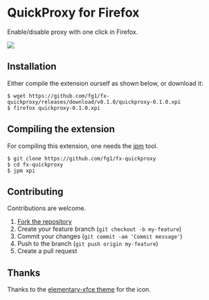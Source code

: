 QuickProxy for Firefox
======================

Enable/disable proxy with one click in Firefox.

![](http://i.imgur.com/EGsVYwT.png)


## Installation

Either compile the extension ourself as shown below, or download it:

```
$ wget https://github.com/fg1/fx-quickproxy/releases/download/v0.1.0/quickproxy-0.1.0.xpi
$ firefox quickproxy-0.1.0.xpi
```

## Compiling the extension

For compiling this extension, one needs the [jpm](https://developer.mozilla.org/en-US/Add-ons/SDK/Tools/jpm) tool.

```
$ git clone https://github.com/fg1/fx-quickproxy
$ cd fx-quickproxy
$ jpm xpi
```

## Contributing

Contributions are welcome.

1. [Fork the repository](https://github.com/fg1/fx-quickproxy/fork)
2. Create your feature branch (`git checkout -b my-feature`)
3. Commit your changes (`git commit -am 'Commit message'`)
4. Push to the branch (`git push origin my-feature`)
5. Create a pull request


## Thanks

Thanks to the [elementary-xfce theme](https://github.com/shimmerproject/elementary-xfce) for the icon.

